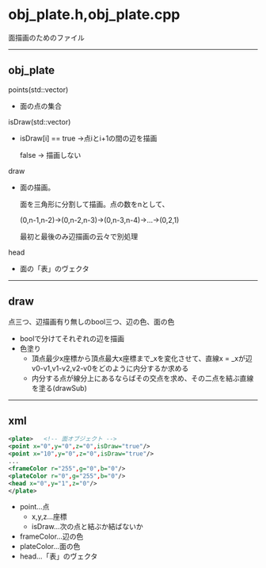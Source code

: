 # obj_plate.h,obj_plate.cpp
面描画のためのファイル

---

## obj_plate

points(std::vector<vector>)
- 面の点の集合

isDraw(std::vector<bool>)
- isDraw[i] == true ->点iとi+1の間の辺を描画

    false -> 描画しない

draw
- 面の描画。

    面を三角形に分割して描画。点の数をnとして、

    (0,n-1,n-2)->(0,n-2,n-3)->(0,n-3,n-4)->...->(0,2,1)

    最初と最後のみ辺描画の云々で別処理

head
- 面の「表」のヴェクタ

---

## draw
点三つ、辺描画有り無しのbool三つ、辺の色、面の色

- boolで分けてそれぞれの辺を描画
- 色塗り
    - 頂点最少x座標から頂点最大x座標まで_xを変化させて、直線x = _xが辺v0-v1,v1-v2,v2-v0をどのように内分するか求める
    - 内分する点が線分上にあるならばその交点を求め、その二点を結ぶ直線を塗る(drawSub)

---

## xml

~~~xml
<plate>   <!-- 面オブジェクト -->
<point x="0",y="0",z="0",isDraw="true"/>
<point x="10",y="0",z="0",isDraw="true"/>
...
<frameColor r="255",g="0",b="0"/>
<plateColor r="0",g="255",b="0"/>
<head x="0",y="1",z="0"/>
</plate>
~~~

- point...点
    - x,y,z...座標
    - isDraw...次の点と結ぶか結ばないか
- frameColor...辺の色
- plateColor...面の色
- head...「表」のヴェクタ